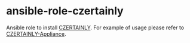 # ansible-role-czertainly

Ansible role to install [CZERTAINLY](https://www.czertainly.com/). For example of usage please refer
to [CZERTAINLY-Appliance](../../../CZERTAINLY-Appliance).
